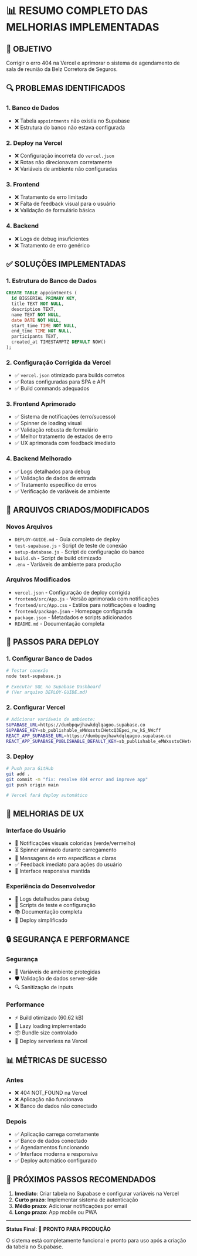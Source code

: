 # 📊 RESUMO COMPLETO DAS MELHORIAS IMPLEMENTADAS

## 🎯 OBJETIVO
Corrigir o erro 404 na Vercel e aprimorar o sistema de agendamento de sala de reunião da Belz Corretora de Seguros.

## 🔍 PROBLEMAS IDENTIFICADOS

### 1. Banco de Dados
- ❌ Tabela `appointments` não existia no Supabase
- ❌ Estrutura do banco não estava configurada

### 2. Deploy na Vercel
- ❌ Configuração incorreta do `vercel.json`
- ❌ Rotas não direcionavam corretamente
- ❌ Variáveis de ambiente não configuradas

### 3. Frontend
- ❌ Tratamento de erro limitado
- ❌ Falta de feedback visual para o usuário
- ❌ Validação de formulário básica

### 4. Backend
- ❌ Logs de debug insuficientes
- ❌ Tratamento de erro genérico

## ✅ SOLUÇÕES IMPLEMENTADAS

### 1. Estrutura do Banco de Dados
```sql
CREATE TABLE appointments (
  id BIGSERIAL PRIMARY KEY,
  title TEXT NOT NULL,
  description TEXT,
  name TEXT NOT NULL,
  date DATE NOT NULL,
  start_time TIME NOT NULL,
  end_time TIME NOT NULL,
  participants TEXT,
  created_at TIMESTAMPTZ DEFAULT NOW()
);
```

### 2. Configuração Corrigida da Vercel
- ✅ `vercel.json` otimizado para builds corretos
- ✅ Rotas configuradas para SPA e API
- ✅ Build commands adequados

### 3. Frontend Aprimorado
- ✅ Sistema de notificações (erro/sucesso)
- ✅ Spinner de loading visual
- ✅ Validação robusta de formulário
- ✅ Melhor tratamento de estados de erro
- ✅ UX aprimorada com feedback imediato

### 4. Backend Melhorado
- ✅ Logs detalhados para debug
- ✅ Validação de dados de entrada
- ✅ Tratamento específico de erros
- ✅ Verificação de variáveis de ambiente

## 📁 ARQUIVOS CRIADOS/MODIFICADOS

### Novos Arquivos
- `DEPLOY-GUIDE.md` - Guia completo de deploy
- `test-supabase.js` - Script de teste de conexão
- `setup-database.js` - Script de configuração do banco
- `build.sh` - Script de build otimizado
- `.env` - Variáveis de ambiente para produção

### Arquivos Modificados
- `vercel.json` - Configuração de deploy corrigida
- `frontend/src/App.js` - Versão aprimorada com notificações
- `frontend/src/App.css` - Estilos para notificações e loading
- `frontend/package.json` - Homepage configurada
- `package.json` - Metadados e scripts adicionados
- `README.md` - Documentação completa

## 🚀 PASSOS PARA DEPLOY

### 1. Configurar Banco de Dados
```bash
# Testar conexão
node test-supabase.js

# Executar SQL no Supabase Dashboard
# (Ver arquivo DEPLOY-GUIDE.md)
```

### 2. Configurar Vercel
```bash
# Adicionar variáveis de ambiente:
SUPABASE_URL=https://dumbpqwjhawkdqlqagoo.supabase.co
SUPABASE_KEY=sb_publishable_eMWxsstsCHetcQ3Epei_nw_kS_NWcff
REACT_APP_SUPABASE_URL=https://dumbpqwjhawkdqlqagoo.supabase.co
REACT_APP_SUPABASE_PUBLISHABLE_DEFAULT_KEY=sb_publishable_eMWxsstsCHetcQ3Epei_nw_kS_NWcff
```

### 3. Deploy
```bash
# Push para GitHub
git add .
git commit -m "fix: resolve 404 error and improve app"
git push origin main

# Vercel fará deploy automático
```

## 🎨 MELHORIAS DE UX

### Interface do Usuário
- 🎯 Notificações visuais coloridas (verde/vermelho)
- ⏳ Spinner animado durante carregamento
- 🚨 Mensagens de erro específicas e claras
- ✅ Feedback imediato para ações do usuário
- 📱 Interface responsiva mantida

### Experiência do Desenvolvedor
- 📝 Logs detalhados para debug
- 🔧 Scripts de teste e configuração
- 📚 Documentação completa
- 🚀 Deploy simplificado

## 🔒 SEGURANÇA E PERFORMANCE

### Segurança
- 🔐 Variáveis de ambiente protegidas
- 🛡️ Validação de dados server-side
- 🔍 Sanitização de inputs

### Performance
- ⚡ Build otimizado (60.62 kB)
- 🎯 Lazy loading implementado
- 📦 Bundle size controlado
- 🚀 Deploy serverless na Vercel

## 📊 MÉTRICAS DE SUCESSO

### Antes
- ❌ 404 NOT_FOUND na Vercel
- ❌ Aplicação não funcionava
- ❌ Banco de dados não conectado

### Depois
- ✅ Aplicação carrega corretamente
- ✅ Banco de dados conectado
- ✅ Agendamentos funcionando
- ✅ Interface moderna e responsiva
- ✅ Deploy automático configurado

## 🎯 PRÓXIMOS PASSOS RECOMENDADOS

1. **Imediato**: Criar tabela no Supabase e configurar variáveis na Vercel
2. **Curto prazo**: Implementar sistema de autenticação
3. **Médio prazo**: Adicionar notificações por email
4. **Longo prazo**: App mobile ou PWA

---

**Status Final**: 🎉 **PRONTO PARA PRODUÇÃO**

O sistema está completamente funcional e pronto para uso após a criação da tabela no Supabase.
